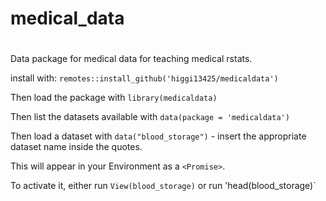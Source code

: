 # medical_data
# 
Data package for medical data for teaching medical rstats. 

install with: `remotes::install_github('higgi13425/medicaldata')`    

Then load the package with `library(medicaldata)`    

Then list the datasets available with `data(package = 'medicaldata')`    

Then load a dataset with `data("blood_storage")` - insert the appropriate dataset name inside the quotes.

This will appear in your Environment as a `<Promise>`.   

To activate it, either run `View(blood_storage)` or run 'head(blood_storage)`